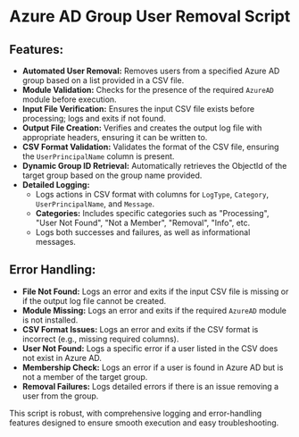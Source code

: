 # Azure AD Group User Removal Script

## Features:
- **Automated User Removal:** Removes users from a specified Azure AD group based on a list provided in a CSV file.
- **Module Validation:** Checks for the presence of the required `AzureAD` module before execution.
- **Input File Verification:** Ensures the input CSV file exists before processing; logs and exits if not found.
- **Output File Creation:** Verifies and creates the output log file with appropriate headers, ensuring it can be written to.
- **CSV Format Validation:** Validates the format of the CSV file, ensuring the `UserPrincipalName` column is present.
- **Dynamic Group ID Retrieval:** Automatically retrieves the ObjectId of the target group based on the group name provided.
- **Detailed Logging:**
  - Logs actions in CSV format with columns for `LogType`, `Category`, `UserPrincipalName`, and `Message`.
  - **Categories:** Includes specific categories such as "Processing", "User Not Found", "Not a Member", "Removal", "Info", etc.
  - Logs both successes and failures, as well as informational messages.
  
## Error Handling:
- **File Not Found:** Logs an error and exits if the input CSV file is missing or if the output log file cannot be created.
- **Module Missing:** Logs an error and exits if the required `AzureAD` module is not installed.
- **CSV Format Issues:** Logs an error and exits if the CSV format is incorrect (e.g., missing required columns).
- **User Not Found:** Logs a specific error if a user listed in the CSV does not exist in Azure AD.
- **Membership Check:** Logs an error if a user is found in Azure AD but is not a member of the target group.
- **Removal Failures:** Logs detailed errors if there is an issue removing a user from the group.

This script is robust, with comprehensive logging and error-handling features designed to ensure smooth execution and easy troubleshooting.

